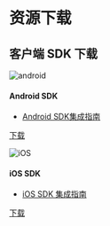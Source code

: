 # 资源下载

## 客户端 SDK 下载

<div class="row client downloads">
    <div class="col-md-6">
        <div class="thumbnail">
            <img src="../image/resource_android.png" alt="android">
            <div class="caption">
                <h4>Android SDK</h4>
                <ul>
                    <li><a href="../client/android_guide">Android SDK集成指南</a></li>
                </ul>
                <p><a href="https://www.jiguang.cn/v1/website/downloads/sdk/analytics_android" class="btn btn-default" role="button">下载</a></p>
            </div>
        </div>
    </div>
    <div class="col-md-6">
        <div class="thumbnail">
            <img src="../image/resource_ios.png" alt="iOS">
            <div class="caption">
                <h4>iOS SDK</h4>
                <ul>
                    <li><a href="../client/ios_guide">iOS SDK 集成指南</a></li>
                </ul>
                <p><a href="https://www.jiguang.cn/v1/website/downloads/sdk/analytics_ios" class="btn btn-default" role="button">下载</a></p>
            </div>
        </div>
    </div>
</div>
